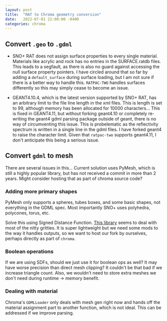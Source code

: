 ```yaml
---
layout: post
title:  "RAT to Chroma geometry conversion"
date:   2022-07-01 22:00:00 -0400
categories: chroma
---
```


## Convert `.geo`  to `.gdml`

- SNO+ RAT does not assign surface properties to every single material. Materials like acrylic and rock has no entries in the
SURFACE.ratdb files. This leads to a segfault, as there is also no guard against accessing the
null surface property pointers. I have circled around that so far by adding a `default_surface` during surface loading,
but I am not sure if there is a better way to handle this. `RATPAC-TWO` handles surfaces differently so this may simply cease to become an issue. 


- GEANT4.10.4, which is the latest version supported by SNO+
RAT, has an arbitrary limit to the file line length in the xml files. This is length is set to 99, although memory has
been allocated for 10000 characters... This is fixed in GEANT4.11, but without forking geant4.10 or completely
re-writing the geant4 gdml parsing package outside of geant, there is no way of circumventing this issue. This is
probelematic as the reflectivity spectrum is written in a single line in the gdml files. I have forked geant4 to raise
the character limit. Given that `ratpac-two` supports geant4.11, I don't
anticipate this being a serious issue.

## Convert `gdml` to mesh
There are several issues in this... Current solution uses PyMesh, which is still
a highly popular library, but has not received a commit in more than 2 years.
Might consider hosting that as part of chroma source code?

### Adding more primary shapes
PyMesh only supports a spheres, tubes boxes, and some basic shapes, not
everything in the GDML spec. Most importantly SNO+ uses polyhedra, polycones,
torus, etc.

Solve this using Signed Distance Function. [This
library](https://github.com/fogleman/sdf) seems to deal with most of the nitty
gritties. It is super lightweight but we need some mods to the way it handles
outputs, so we want to host our fork by ourselves, perhaps directly as part of
`chroma`.

### Boolean operations
If we are using SDFs, should we just use it for boolean ops as well? It may have
worse precision than direct mesh clipping? It couldn't be that bad if we
increase triangle count. Also, we wouldn't need to store extra meshes we don't
need during runtime -> memory benefit.

### Dealing with material
Chroma's `GDMLLoader` only deals with mesh gen right now and hands off the
material assignment part to another function, which is not ideal. This can be
addressed if we improve parsing. 
